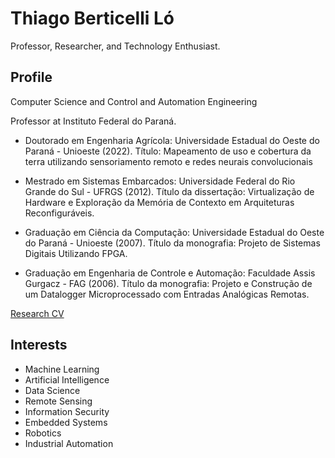 # Thiago Berticelli Ló

Professor, Researcher, and Technology Enthusiast.

## Profile
Computer Science and Control and Automation Engineering 

Professor at Instituto Federal do Paraná.

- Doutorado em Engenharia Agrícola:
Universidade Estadual do Oeste do Paraná - Unioeste (2022).
Título: Mapeamento de uso e cobertura da terra utilizando sensoriamento remoto e redes neurais convolucionais

- Mestrado em Sistemas Embarcados:
Universidade Federal do Rio Grande do Sul - UFRGS (2012).
Título da dissertação: Virtualização de Hardware e Exploração da Memória de Contexto em Arquiteturas Reconfiguráveis.

- Graduação em Ciência da Computação:
Universidade Estadual do Oeste do Paraná - Unioeste (2007).
Título da monografia: Projeto de Sistemas Digitais Utilizando FPGA.
 
- Graduação em Engenharia de Controle e Automação:
Faculdade Assis Gurgacz - FAG (2006).
Título da monografia: Projeto e Construção de um Datalogger Microprocessado com Entradas Analógicas Remotas.

[Research CV](http://lattes.cnpq.br/6935444785347377)
## Interests
* Machine Learning
* Artificial Intelligence
* Data Science
* Remote Sensing
* Information Security
* Embedded Systems
* Robotics
* Industrial Automation

<!--
**losaum/losaum** is a ✨ _special_ ✨ repository because its `README.md` (this file) appears on your GitHub profile.

Here are some ideas to get you started:

- 🔭 I’m currently working on ...
- 🌱 I’m currently learning ...
- 👯 I’m looking to collaborate on ...
- 🤔 I’m looking for help with ...
- 💬 Ask me about ...
- 📫 How to reach me: ...
- 😄 Pronouns: ...
- ⚡ Fun fact: ...
-->
